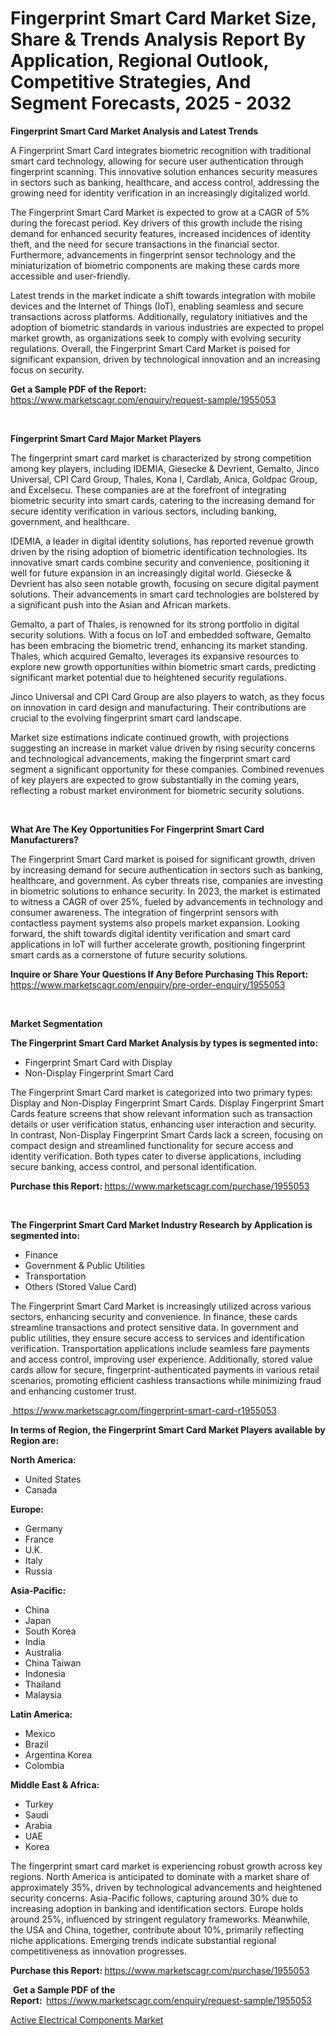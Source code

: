 <p><h1>Fingerprint Smart Card Market Size, Share & Trends Analysis Report By Application, Regional Outlook, Competitive Strategies, And Segment Forecasts, 2025 - 2032</h1></p><p><strong>Fingerprint Smart Card Market Analysis and Latest Trends</strong></p>
<p><p>A Fingerprint Smart Card integrates biometric recognition with traditional smart card technology, allowing for secure user authentication through fingerprint scanning. This innovative solution enhances security measures in sectors such as banking, healthcare, and access control, addressing the growing need for identity verification in an increasingly digitalized world.</p><p>The Fingerprint Smart Card Market is expected to grow at a CAGR of 5% during the forecast period. Key drivers of this growth include the rising demand for enhanced security features, increased incidences of identity theft, and the need for secure transactions in the financial sector. Furthermore, advancements in fingerprint sensor technology and the miniaturization of biometric components are making these cards more accessible and user-friendly.</p><p>Latest trends in the market indicate a shift towards integration with mobile devices and the Internet of Things (IoT), enabling seamless and secure transactions across platforms. Additionally, regulatory initiatives and the adoption of biometric standards in various industries are expected to propel market growth, as organizations seek to comply with evolving security regulations. Overall, the Fingerprint Smart Card Market is poised for significant expansion, driven by technological innovation and an increasing focus on security.</p></p>
<p><strong>Get a Sample PDF of the Report:&nbsp;</strong> <a href="https://www.marketscagr.com/enquiry/request-sample/1955053?utm_campaign=2304&utm_medium=2&utm_source=Github&utm_content=ia&utm_term=06042025&utm_id=fingerprint-smart-card">https://www.marketscagr.com/enquiry/request-sample/1955053</a></p>
<p>&nbsp;</p>
<p><strong>Fingerprint Smart Card Major Market Players</strong></p>
<p><p>The fingerprint smart card market is characterized by strong competition among key players, including IDEMIA, Giesecke & Devrient, Gemalto, Jinco Universal, CPI Card Group, Thales, Kona I, Cardlab, Anica, Goldpac Group, and Excelsecu. These companies are at the forefront of integrating biometric security into smart cards, catering to the increasing demand for secure identity verification in various sectors, including banking, government, and healthcare.</p><p>IDEMIA, a leader in digital identity solutions, has reported revenue growth driven by the rising adoption of biometric identification technologies. Its innovative smart cards combine security and convenience, positioning it well for future expansion in an increasingly digital world. Giesecke & Devrient has also seen notable growth, focusing on secure digital payment solutions. Their advancements in smart card technologies are bolstered by a significant push into the Asian and African markets.</p><p>Gemalto, a part of Thales, is renowned for its strong portfolio in digital security solutions. With a focus on IoT and embedded software, Gemalto has been embracing the biometric trend, enhancing its market standing. Thales, which acquired Gemalto, leverages its expansive resources to explore new growth opportunities within biometric smart cards, predicting significant market potential due to heightened security regulations.</p><p>Jinco Universal and CPI Card Group are also players to watch, as they focus on innovation in card design and manufacturing. Their contributions are crucial to the evolving fingerprint smart card landscape.</p><p>Market size estimations indicate continued growth, with projections suggesting an increase in market value driven by rising security concerns and technological advancements, making the fingerprint smart card segment a significant opportunity for these companies. Combined revenues of key players are expected to grow substantially in the coming years, reflecting a robust market environment for biometric security solutions.</p></p>
<p>&nbsp;</p>
<p><strong>What Are The Key Opportunities For Fingerprint Smart Card Manufacturers?</strong></p>
<p><p>The Fingerprint Smart Card market is poised for significant growth, driven by increasing demand for secure authentication in sectors such as banking, healthcare, and government. As cyber threats rise, companies are investing in biometric solutions to enhance security. In 2023, the market is estimated to witness a CAGR of over 25%, fueled by advancements in technology and consumer awareness. The integration of fingerprint sensors with contactless payment systems also propels market expansion. Looking forward, the shift towards digital identity verification and smart card applications in IoT will further accelerate growth, positioning fingerprint smart cards as a cornerstone of future security solutions.</p></p>
<p><strong>Inquire or Share Your Questions If Any Before Purchasing This Report:</strong> <a href="https://www.marketscagr.com/enquiry/pre-order-enquiry/1955053?utm_campaign=2304&utm_medium=2&utm_source=Github&utm_content=ia&utm_term=06042025&utm_id=fingerprint-smart-card">https://www.marketscagr.com/enquiry/pre-order-enquiry/1955053</a></p>
<p>&nbsp;</p>
<p><strong>Market Segmentation</strong></p>
<p><strong>The Fingerprint Smart Card Market Analysis by types is segmented into:</strong></p>
<p><ul><li>Fingerprint Smart Card with Display</li><li>Non-Display Fingerprint Smart Card</li></ul></p>
<p><p>The Fingerprint Smart Card market is categorized into two primary types: Display and Non-Display Fingerprint Smart Cards. Display Fingerprint Smart Cards feature screens that show relevant information such as transaction details or user verification status, enhancing user interaction and security. In contrast, Non-Display Fingerprint Smart Cards lack a screen, focusing on compact design and streamlined functionality for secure access and identity verification. Both types cater to diverse applications, including secure banking, access control, and personal identification.</p></p>
<p><strong>Purchase this Report:&nbsp;</strong><a href="https://www.marketscagr.com/purchase/1955053?utm_campaign=2304&utm_medium=2&utm_source=Github&utm_content=ia&utm_term=06042025&utm_id=fingerprint-smart-card">https://www.marketscagr.com/purchase/1955053</a></p>
<p>&nbsp;</p>
<p><strong>The Fingerprint Smart Card Market Industry Research by Application is segmented into:</strong></p>
<p><ul><li>Finance</li><li>Government & Public Utilities</li><li>Transportation</li><li>Others (Stored Value Card)</li></ul></p>
<p><p>The Fingerprint Smart Card Market is increasingly utilized across various sectors, enhancing security and convenience. In finance, these cards streamline transactions and protect sensitive data. In government and public utilities, they ensure secure access to services and identification verification. Transportation applications include seamless fare payments and access control, improving user experience. Additionally, stored value cards allow for secure, fingerprint-authenticated payments in various retail scenarios, promoting efficient cashless transactions while minimizing fraud and enhancing customer trust.</p></p>
<p><a href="https://www.marketscagr.com/fingerprint-smart-card-r1955053?utm_campaign=2304&utm_medium=2&utm_source=Github&utm_content=ia&utm_term=06042025&utm_id=fingerprint-smart-card">&nbsp;https://www.marketscagr.com/fingerprint-smart-card-r1955053</a></p>
<p><strong>In terms of Region, the Fingerprint Smart Card Market Players available by Region are:</strong></p>
<p>
    <p> <strong> North America: </strong>
        <ul>
            <li>United States</li>
            <li>Canada</li>
        </ul>
        </p> 
    <p> <strong> Europe: </strong>
        <ul>
            <li>Germany</li>
            <li>France</li>
            <li>U.K.</li>
            <li>Italy</li>
            <li>Russia</li>
        </ul>
        </p> 
    <p> <strong> Asia-Pacific: </strong>
        <ul>
            <li>China</li>
            <li>Japan</li>
            <li>South Korea</li>
            <li>India</li>
            <li>Australia</li>
            <li>China Taiwan</li>
            <li>Indonesia</li>
            <li>Thailand</li>
            <li>Malaysia</li>
        </ul>
        </p> 
    <p> <strong> Latin America: </strong>
        <ul>
            <li>Mexico</li>
            <li>Brazil</li>
            <li>Argentina Korea</li>
            <li>Colombia</li>
        </ul>
        </p> 
    <p> <strong> Middle East & Africa: </strong>
        <ul>
            <li>Turkey</li>
            <li>Saudi</li>
            <li>Arabia</li>
            <li>UAE</li>
            <li>Korea</li>
        </ul>
    </p>
    </p>
<p><p>The fingerprint smart card market is experiencing robust growth across key regions. North America is anticipated to dominate with a market share of approximately 35%, driven by technological advancements and heightened security concerns. Asia-Pacific follows, capturing around 30% due to increasing adoption in banking and identification sectors. Europe holds around 25%, influenced by stringent regulatory frameworks. Meanwhile, the USA and China, together, contribute about 10%, primarily reflecting niche applications. Emerging trends indicate substantial regional competitiveness as innovation progresses.</p></p>
<p><strong>Purchase this Report: </strong><a href="https://www.marketscagr.com/purchase/1955053?utm_campaign=2304&utm_medium=2&utm_source=Github&utm_content=ia&utm_term=06042025&utm_id=fingerprint-smart-card">https://www.marketscagr.com/purchase/1955053</a></p>
<p>&nbsp;<strong>Get a Sample PDF of the Report:&nbsp;&nbsp;</strong><a href="https://www.marketscagr.com/enquiry/request-sample/1955053?utm_campaign=2304&utm_medium=2&utm_source=Github&utm_content=ia&utm_term=06042025&utm_id=fingerprint-smart-card">https://www.marketscagr.com/enquiry/request-sample/1955053</a></p>
<p><strong></strong></p>
<p><p><a href="https://github.com/gullattedenna/Market-Research-Report-List-1/blob/main/active-electrical-components-market.md?utm_campaign=2304&utm_medium=2&utm_source=Github&utm_content=ia&utm_term=06042025&utm_id=fingerprint-smart-card">Active Electrical Components Market</a></p></p>